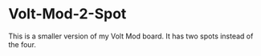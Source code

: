 # Volt-Mod-2-Spot
This is a smaller version of my Volt Mod board. It has two spots instead of the four. 
